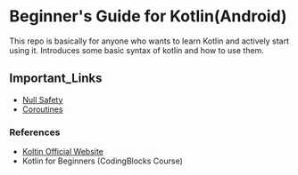 # Beginner's Guide for Kotlin(Android)
This repo is basically for anyone who wants to learn Kotlin and actively start using it. Introduces some basic syntax of kotlin and how to use them.

## Important_Links
- [Null Safety](https://kotlinlang.org/docs/reference/null-safety.html)
- [Coroutines](https://blog.mindorks.com/mastering-kotlin-coroutines-in-android-step-by-step-guide)

### References
- [Koltin Official Website](https://kotlinlang.org/docs/reference/)   
- Kotlin for Beginners (CodingBlocks Course)
